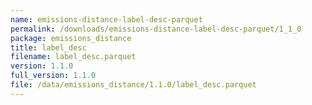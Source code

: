 ```yaml
---
name: emissions-distance-label-desc-parquet
permalink: /downloads/emissions-distance-label-desc-parquet/1_1_0
package: emissions_distance
title: label_desc
filename: label_desc.parquet
version: 1.1.0
full_version: 1.1.0
file: /data/emissions_distance/1.1.0/label_desc.parquet
---
```

